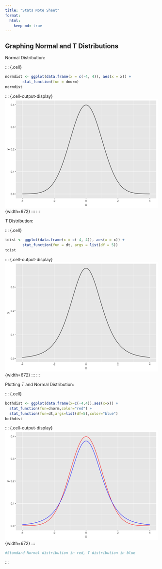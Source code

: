 ```yaml
---
title: "Stats Note Sheet"
format: 
  html:
    keep-md: true
---
```




## Graphing Normal and T Distributions




Normal Distribution:

::: {.cell}

```{.r .cell-code}
normdist <- ggplot(data.frame(x = c(-4, 4)), aes(x = x)) +
        stat_function(fun = dnorm)
normdist
```

::: {.cell-output-display}
![](graphing_sheet_files/figure-html/unnamed-chunk-2-1.png){width=672}
:::
:::

$T$ Distribution:

::: {.cell}

```{.r .cell-code}
tdist <- ggplot(data.frame(x = c(-4, 4)), aes(x = x)) +
        stat_function(fun = dt, args = list(df = 5))
tdist
```

::: {.cell-output-display}
![](graphing_sheet_files/figure-html/unnamed-chunk-3-1.png){width=672}
:::
:::


Plotting $T$ and Normal Distribution:

::: {.cell}

```{.r .cell-code}
bothdist <- ggplot(data.frame(x=c(-4,4)),aes(x=x)) + 
  stat_function(fun=dnorm,color="red") + 
  stat_function(fun=dt,args=list(df=5),color="blue")
bothdist
```

::: {.cell-output-display}
![](graphing_sheet_files/figure-html/unnamed-chunk-4-1.png){width=672}
:::

```{.r .cell-code}
#Standard Normal distribution in red, T distribution in blue
```
:::